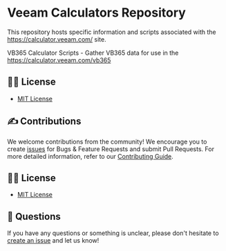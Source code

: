 # Veeam Calculators Repository

This repository hosts specific information and scripts associated with the https://calculator.veeam.com/ site. 

VB365 Calculator Scripts - Gather VB365 data for use in the https://calculator.veeam.com/vb365

## 🤝🏾 License

* [MIT License](LICENSE)

## ✍ Contributions

We welcome contributions from the community! We encourage you to create [issues](https://github.com/VeeamHub/veeam-calculators/issues/new/choose) for Bugs & Feature Requests and submit Pull Requests. For more detailed information, refer to our [Contributing Guide](CONTRIBUTING.md).

## 🤝🏾 License

* [MIT License](LICENSE)

## 🤔 Questions

If you have any questions or something is unclear, please don't hesitate to [create an issue](https://github.com/VeeamHub/veeam-calculators/issues/new/choose) and let us know!
